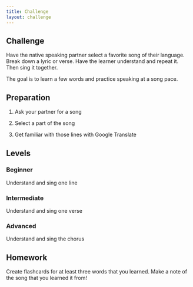 ```yaml
---
title: Challenge
layout: challenge
---
```


<h2>
  <i class="fal fa-trophy"></i>
  Challenge 
</h2>

Have the native speaking partner select a favorite song of their language.
Break down a lyric or verse. Have the learner understand and repeat it. Then
sing it together.

The goal is to learn a few words and practice speaking at a song pace.

<h2>
  <i class="fal fa-pencil-alt"></i>
  Preparation
</h2>

1. Ask your partner for a song

2. Select a part of the song

3. Get familiar with those lines with Google Translate 

<h2>
  <i class="fal fa-layer-group"></i>
  Levels 
</h2>

### Beginner

Understand and sing one line

### Intermediate

Understand and sing one verse

### Advanced

Understand and sing the chorus

<h2>
  <i class="fal fa-book"></i>
  Homework 
</h2>

Create flashcards for at least three words that you learned. Make a note of
the song that you learned it from!